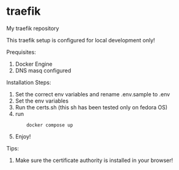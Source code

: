 # traefik
My traefik repository

This traefik setup is configured for local development only!

Prequisites:
1. Docker Engine
2. DNS masq configured

Installation Steps:
1. Set the correct env variables and rename .env.sample to .env
2. Set the env variables
3. Run the certs.sh (this sh has been tested only on fedora OS)
4. run 
    ```
        docker compose up
    ```
5. Enjoy!

Tips:
1. Make sure the certificate authority is installed in your browser!

